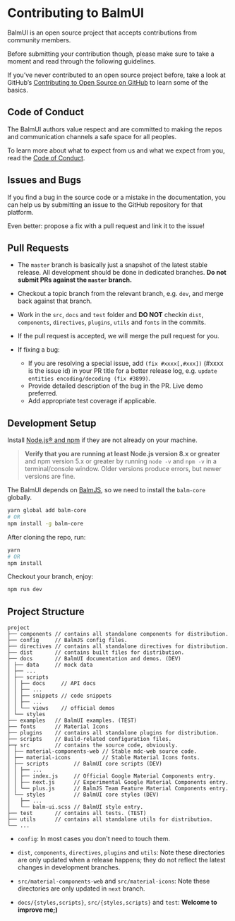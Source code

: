 # Contributing to BalmUI

BalmUI is an open source project that accepts contributions from community members.

Before submitting your contribution though, please make sure to take a moment and read through the following guidelines.

If you’ve never contributed to an open source project before, take a look at GitHub’s [Contributing to Open Source on GitHub](https://guides.github.com/activities/contributing-to-open-source/) to learn some of the basics.

## Code of Conduct

The BalmUI authors value respect and are committed to making the repos and communication channels a safe space for all peoples.

To learn more about what to expect from us and what we expect from you, read the [Code of Conduct](CODE_OF_CONDUCT.md).

## Issues and Bugs

If you find a bug in the source code or a mistake in the documentation, you can help us by submitting an issue to the GitHub repository for that platform.

Even better: propose a fix with a pull request and link it to the issue!

## Pull Requests

- The `master` branch is basically just a snapshot of the latest stable release. All development should be done in dedicated branches. **Do not submit PRs against the `master` branch.**

- Checkout a topic branch from the relevant branch, e.g. `dev`, and merge back against that branch.

- Work in the `src`, `docs` and `test` folder and **DO NOT** checkin `dist`, `components`, `directives`, `plugins`, `utils` and `fonts` in the commits.

- If the pull request is accepted, we will merge the pull request for you.

- If fixing a bug:
  - If you are resolving a special issue, add `(fix #xxxx[,#xxx])` (#xxxx is the issue id) in your PR title for a better release log, e.g. `update entities encoding/decoding (fix #3899)`.
  - Provide detailed description of the bug in the PR. Live demo preferred.
  - Add appropriate test coverage if applicable.

## Development Setup

Install [Node.js® and npm](https://nodejs.org/en/download/) if they are not already on your machine.

> **Verify that you are running at least Node.js version 8.x or greater** and npm version 5.x or greater by running `node -v` and `npm -v` in a terminal/console window. Older versions produce errors, but newer versions are fine.

The BalmUI depends on [BalmJS](https://balm.js.org/), so we need to install the `balm-core` globally.

```sh
yarn global add balm-core
# OR
npm install -g balm-core
```

After cloning the repo, run:

```sh
yarn
# OR
npm install
```

Checkout your branch, enjoy:

```sh
npm run dev
```

## Project Structure

```
project
├── components // contains all standalone components for distribution.
├── config     // BalmJS config files.
├── directives // contains all standalone directives for distribution.
├── dist       // contains built files for distribution.
├── docs       // BalmUI documentation and demos. (DEV)
│ ├── data     // mock data
│ ├── ...
│ ├── scripts
│ │ ├── docs     // API docs
│ │ ├── ...
│ │ ├── snippets // code snippets
│ │ ├── ...
│ │ └── views    // official demos
│ └── styles
├── examples   // BalmUI examples. (TEST)
├── fonts      // Material Icons
├── plugins    // contains all standalone plugins for distribution.
├── scripts    // Build-related configuration files.
├─┬ src        // contains the source code, obviously.
│ ├── material-components-web // Stable mdc-web source code.
│ ├── material-icons          // Stable Material Icons fonts.
│ ├── scripts        // BalmUI core scripts (DEV)
│ │ ├── ...
│ │ ├── index.js     // Official Google Material Components entry.
│ │ ├── next.js      // Experimental Google Material Components entry.
│ │ └── plus.js      // BalmJS Team Feature Material Components entry.
│ └── styles         // BalmUI core styles (DEV)
│   ├── ...
│   └── balm-ui.scss // BalmUI style entry.
├── test       // contains all tests. (TEST)
├── utils      // contains all standalone utils for distribution.
└── ...
```

- `config`: In most cases you don't need to touch them.

- `dist`, `components`, `directives`, `plugins` and `utils`: Note these directories are only updated when a release happens; they do not reflect the latest changes in development branches.

- `src/material-components-web` and `src/material-icons`: Note these directories are only updated in `next` branch.

- `docs/{styles,scripts}`, `src/{styles,scripts}` and `test`: **Welcome to improve me;)**
